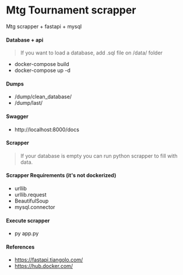 # Mtg Tournament scrapper
Mtg scrapper + fastapi + mysql

#### Database + api
> If you want to load a database, add .sql file on /data/ folder
- docker-compose build
- docker-compose up -d

#### Dumps
- /dump/clean_database/
- /dump/last/

#### Swagger
- http://localhost:8000/docs

#### Scrapper
> If your database is empty you can run python scrapper to fill with data.

#### Scrapper Requirements (it's not dockerized)
- urllib
- urllib.request
- BeautifulSoup
- mysql.connector

#### Execute scrapper
- py app.py

#### References
- https://fastapi.tiangolo.com/
- https://hub.docker.com/
